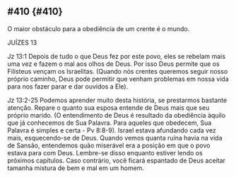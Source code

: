 ## #410 {#410}

O maior obstáculo para a obediência de um crente é o mundo.

JUÍZES 13

Jz 13:1 Depois de tudo o que Deus fez por este povo, eles se rebelam mais uma vez e fazem o mal aos olhos de Deus. Por isso Deus permite que os Filisteus vençam os Israelitas. (Quando nós crentes queremos seguir nosso próprio caminho, Deus pode permitir que venham problemas em nossa vida para nos fazer parar e dar ouvidos a Ele).

Jz 13:2-25 Podemos aprender muito desta história, se prestarmos bastante atenção. Repare o quanto sua esposa entende de Deus mais que seu próprio marido. (O entendimento de Deus é resultado da obediência àquilo que já conhecemos de Sua Palavra. Para aqueles que obedecem, Sua Palavra é simples e certa - Pv 8:8-9). Israel estava afundando cada vez mais, esquecendo-se de Deus. Quando vemos quanta ruína havia na vida de Sansão, entendemos quão miserável era a posição em que o povo estava para com Deus. Lembre-se disso enquanto estiver lendo os próximos capítulos. Caso contrário, você ficará espantado de Deus aceitar tamanha mistura de bem e mal em um homem.